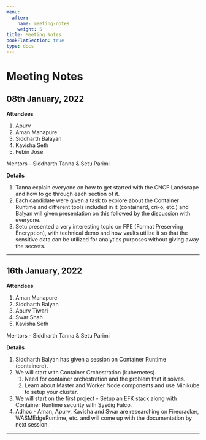 ```yaml
---
menu:
  after:
    name: meeting-notes
    weight: 5
title: Meeting Notes
bookFlatSection: true
type: docs
---
```


# <b>Meeting Notes</b>

## 08th January, 2022

**Attendees**
1. Apurv
2. Aman Manapure
3. Siddharth Balayan
4. Kavisha Seth
5. Febin Jose

Mentors - Siddharth Tanna & Setu Parimi

**Details**
1. Tanna explain everyone on how to get started with the CNCF Landscape and how to go through each section of it.
2. Each candidate were given a task to explore about the Container Runtime and different tools included in it (containerd, cri-o, etc.) and Balyan will given presentation on this followed by the discussion with everyone.
3. Setu presented a very interesting topic on FPE (Format Preserving Encryption), with technical demo and how vaults utilize it so that the sensitive data can be utilized for analytics purposes without giving away the secrets.
  
---

## 16th January, 2022

**Attendees**
1. Aman Manapure
2. Siddharth Balyan
3. Apurv Tiwari
4. Swar Shah
5. Kavisha Seth

Mentors - Siddharth Tanna & Setu Parimi

**Details**
1. Siddharth Balyan has given a session on Container Runtime (containerd). 
2. We will start with Container Orchestration (kubernetes).
   1. Need for container orchestration and the problem that it solves.
   2. Learn about Master and Worker Node components and use Minikube to setup your cluster.
3. We will start on the first project - Setup an EFK stack along with Container Runtime security with Sysdig Falco.
4. Adhoc - Aman, Apurv, Kavisha and Swar are researching on Firecracker, WASMEdgeRuntime, etc. and will come up with the documentation by next session. 

---